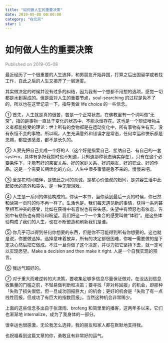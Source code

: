 ```yaml
---
title: "如何做人生的重要决策"
date: 2019-05-08 00:00:00
category: "在北京"
star: 1
---
```


# 如何做人生的重要决策

<font color=gray>Published on 2019-05-08</font>

最近经历了一个很重要的人生选择，和男朋友开始异国，打算之后出国留学或者找工作，自此之后的人生又揭开了一层迷雾。

其实做决定的时候并没有过多的纠结，因为我有一个想都不用想的选项，感觉一切都是水到渠成的。但是面对人生的重要节点，soul-searching 的过程是免不了的，所以也在这里记录一下，指导我做 life choice 的一些信念。

① 首先，人生就是真的很苦，苦是一个正常状态。在佛教里有一个词叫做“无常”，指的是事物一直处于变化的状态中，不能永恒存在。这也是一个辩证唯物主义者都能接受的理论：世上所有的食物都是在运动变化中，所有事物有生有灭，没有永恒不变的事物。所以啊，人生充满意外和错误才是常态，任何幸运和快乐都是恩赐，都应该感激，都不是长久的。

② 人要先把自己变成一个好的人（这个好是指爱自己、接纳自己、有自己的一套 system，具体有多好我暂时也不知道，只知道那种状态确实存在）。只有在这个必要条件下，才能有好的亲密关系、好的家庭关系、好的朋友、好的职业、好的作品。这是一个需要长期优化的方向，人生中很多事情是急不来的，慢慢来吧。

③ 爱是花时间陪伴，是彼此之间的真诚，是核心价值观的趋同，是包容生活中此起彼伏的意外和丧失，是一种无限游戏。

④ 人生是一系列的体验构成的。你读一本书，当你读到最后一页的时候，你已然和读第一页时的你不再一样了。生活也是。我们每天遇见新的事情，获得一系列甚至相互冲突的感受，比如在获得中有喜悦也有丧失感，失望中有愤怒也有依恋，告别中有悲伤也有期待和盼望。我们把这一个一个集合的感受叫做“体验”。是这些体验构成了我们的人生，也在不断塑造和刷新我们是谁。

⑤ 你几乎可以得到任何你想要的东西，但是你不可能得到所有你想要的。这也就是说，你要做选择。选择意味着放弃，所有的决定都很困难，你唯一需要做的是下定决心然后把它做成。不过一旦你做了这个决定，并尽力把它坚持下去，就一定可以实现愿望。Make a decision and then make it right. 人是一个自我实现的预言。

⑥ 我运气超好的。

⑦ 对于重大而难逆转的大决策，要收集足够多信息尽量保证做对，在没达到信息收集量的门槛之前，不轻易做判断和决策；要寻找「非对称回报」的机会，即那种「失败了损失很低，但一旦成功回报巨大」的机会；更好的机会是「失败了有一点线性回报，但成功了有巨大的指数回报」，当然这种机会非常稀少。

上面的这些信念多出自于张潇雨、brofeng 和简里里的播客，这两年多以来，它们也渐渐地 internalize，成为了我身体的一部分。

很幸运也很感激，无论我怎么选择，我的朋友和家人都在默默地支持我。

也祝福看到这篇文章的你，勇敢且有非常好的运气。

